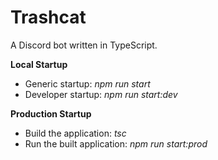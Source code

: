 # Trashcat

A Discord bot written in TypeScript.

**Local Startup**
- Generic startup: *npm run start*
- Developer startup: *npm run start:dev*

**Production Startup**
- Build the application: *tsc*
- Run the built application: *npm run start:prod*
